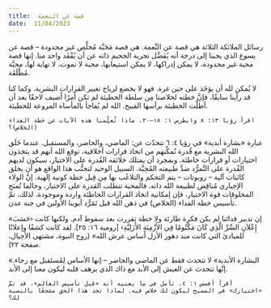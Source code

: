 ```yaml
---
title:  قصة عن النعمة
date:  11/04/2023
---
```


رسائل الملائكة الثلاثة هي قصة عن النِّعمة. هي قصة مَحَبَّة مُخلِّص غير محدودة – قصة عن يسوع الذي يحبنا إلى درجة أنه يُفَضِّل تجربة الجحيم ذاته عن أن يُفْقَد واحد منا. إنها قصة محبة غير محدودة، لا يمكن إدراكها، لا يمكن استيعابها، محبة لا تموت، لا نهاية لها، محبَّة مُطْلَقَة.

لا يُمكن لله أن يؤخَذ على حين غرة. فهو لا يخضع لرياح تغيير القرارات البشرية. وكما كنا قد رأينا سابقًا، فإنَّ خطته لخلاصنا مِن سلطة الخطيئة لم تكن أمرًا اُضيف لاحقًا بعد أن أطلَّت الخطيئة برأسها القبيح. الله لم يُفاجأ بالمأساة المروعة للخطيئة.

`اقرأ رؤيا ١٣: ٨ و١بطرس ١: ١٨–٢٠. ماذا تُعلِّمنا هذه الآيات عن خطة الفداء (الخلاص)؟`

عبارة «بشارة أبدية» في رؤيا ٤: ٦ تتحدّث عن: الماضي، والحاضر، والمستقبل. عندما خَلَق الله البشرية مع قُدرة تُمكِّنهم من اتخاذ قرارات أخلاقية، توقع الله أنهم قد يتخذون اختيارات أو قرارات خاطئة. وبمجرد أن يمتلك خلائقه القُدرة على الاختيار، سيكون لديهم القُدرة على التَّمرُّد ضدَّ طبيعته المُحِبَّة. السبيل الوحيد لتجنُّب هذا الواقع هو أن يخلق كائنات آلية – روبوتات – يتم التحكم والتلاعُب بها مِن قِبل خطة كونية إلهية. إنَّ الولاء الإجباري مُناقِض لطبيعة الله ذاته. فالمحبة تتطلب القدرة على الاختيار، وحالما تُمنَح المخلوقات قوة الاختيار، فإن إمكانية اتخاذ القرارات الخاطئة واردة وموجودة. لذلك، تمَّ تأسيس خطة الفداء (الخلاص) في ذهن الله قبل تَمَرُّد أبوينا الأولين في جنة عدن.

«إن تدبير فدائنا لم يكن فكرة طارئة ولا خطة تقررت بعد سقوط آدم. ولكنها كانت ‹حَسَبَ إِعْلاَنِ السِّرِّ الَّذِي كَانَ مَكْتُومًا فِي الأَزْمِنَةِ الأَزَلِيَّةِ› [رومية ١٦: ٢٥]. لقد كانت كشفًا وإعلانًا للمبادئ التي كانت مند دهور الأزل أساس عرش الله» (روح النبوة، مشتهى الأجيال، صفحة ٢٢).

«البشارة الأبدية» لا تتحدث فقط عن الماضي والحاضر – إنها الأساس لِمُستَقبل مع رجاء. إنَّها تتحدث عن العيش إلى الأبد مع ذاك الذي يرهف قلبه ليكون معنا إلى الأبد.

`أقرأ أفسس ١: ٤. تأمل في ما يعنيه أنه «قبل تأسيس العالم»، قد تمَّ «اختيارك» في المسيح ليكون لك خلاص فيه. لماذا تجد هذا الحق مشجعًا بالنسبة لك؟`